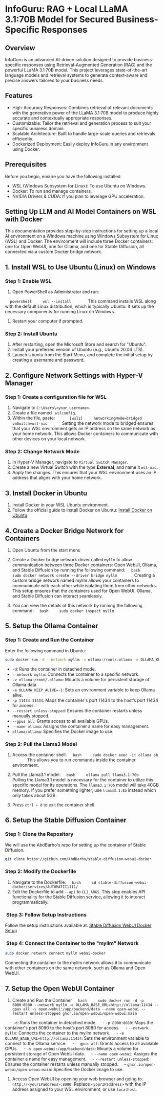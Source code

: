 # InfoGuru: RAG + Local LLaMA 3.1:70B Model for Secured Business-Specific Responses

## Overview

InfoGuru is an advanced AI-driven solution designed to provide business-specific responses using Retrieval-Augmented Generation (RAG) and the powerful LLaMA 3.1:70B model. This project leverages state-of-the-art language models and retrieval systems to generate context-aware and precise answers tailored to your business needs.

## Features

- High-Accuracy Responses: Combines retrieval of relevant documents with the generative power of the LLaMA 3.1:70B model to produce highly accurate and contextually appropriate responses.
- Customizable: Tailor the retrieval and generation process to suit your specific business domain.
- Scalable Architecture: Built to handle large-scale queries and retrievals efficiently.
- Dockerized Deployment: Easily deploy InfoGuru in any environment using Docker.

## Prerequisites
Before you begin, ensure you have the following installed:

- WSL (Windows Subsystem for Linux): To use Ubuntu on Windows.
- Docker: To run and manage containers.
- NVIDIA Drivers & CUDA: If you plan to leverage GPU acceleration.

## Setting Up LLM and AI Model Containers on WSL with Docker

This documentation provides step-by-step instructions for setting up a local AI environment on a Windows machine using Windows Subsystem for Linux (WSL) and Docker. The environment will include three Docker containers: one for Open WebUI, one for Ollama, and one for Stable Diffusion, all connected via a custom Docker bridge network.

## 1. Install WSL to Use Ubuntu (Linux) on Windows

### Step 1: Enable WSL
1. Open PowerShell as Administrator and run:

    ```powershell
    wsl --install
    ```
    This command installs WSL along with the default Linux distribution, which is typically Ubuntu. It sets up the necessary components for running Linux on Windows.

1. Restart your computer if prompted.

### Step 2: Install Ubuntu
1. After restarting, open the Microsoft Store and search for "Ubuntu". 
1. Install your preferred version of Ubuntu (e.g., Ubuntu 20.04 LTS).
1. Launch Ubuntu from the Start Menu, and complete the initial setup by creating a username and password.

## 2. Configure Network Settings with Hyper-V Manager

### Step 1: Create a configuration file for WSL
1. Navigate to `C:\Users\<your_username>`.
1. Create a file named `.wslconfig`.
1. Within the file, paste:
    ```
    [wsl2]
    networkingMode=bridged
    vmSwitch=wsl-nic
    ```
    Setting the network mode to bridged ensures that your WSL environment gets an IP address on the same network as your home network. This allows Docker containers to communicate with other devices on your local network.

### Step 2: Change Network Mode
1. In Hyper-V Manager, navigate to `Virtual Switch Manager`.
1. Create a new Virtual Switch with the type **External**, and name it `wsl-nic`.
1. Apply the changes. This ensures that your WSL environment uses an IP address that aligns with your home network.

## 3. Install Docker in Ubuntu
1. Install Docker in your WSL Ubuntu environment.
1. Follow the official guide to install Docker on Ubuntu: [Install Docker on Ubuntu](https://docs.docker.com/engine/install/ubuntu/)

## 4. Create a Docker Bridge Network for Containers
1. Open Ubuntu from the start menu
1. Create a Docker bridge network driver called `myllm` to allow communication between three Docker containers: Open WebUI, Ollama, and Stable Diffusion by running the following command:
    ```bash
    sudo docker network create --driver bridge myllm
    ```
    Creating a custom bridge network named myllm allows your containers to communicate with each other while isolating them from other networks. This setup ensures that the containers used for Open WebUI, Ollama, and Stable Diffusion can interact seamlessly.

1. You can view the details of this network by running the following command:
    ```bash
    sudo docker inspect myllm
    ```

## 5. Setup the Ollama Container

### Step 1: Create and Run the Container

Enter the following command in Ubuntu:
```bash
sudo docker run -d --network myllm -v ollama:/root/.ollama -e OLLAMA_KEEP_ALIVE=-1 -p 11434:11434 --restart unless-stopped --gpus all --name ollama ollama/ollama
```
- `-d`: Runs the container in detached mode.
- `--network myllm`: Connects the container to a specific network.
- `-v ollama:/root/.ollama`: Mounts a volume for persistent storage of Ollama data.
- `-e OLLAMA_KEEP_ALIVE=-1`: Sets an environment variable to keep Ollama alive.
- `-p 11434:11434`: Maps the container's port 11434 to the host’s port 11434 for access.
- `--restart unless-stopped`: Ensures the container restarts unless manually stopped.
- `--gpus all`: Grants access to all available GPUs.
- `--name ollama`: Assigns the container a name for easy management.
- `ollama/ollama`: Specifies the Docker image to use.

### Step 2: Pull the Llama3 Model
1. Access the container shell:
    ```bash
    sudo docker exec -it ollama sh
    ```
    This allows you to run commands inside the container environment.
1. Pull the Llama3.1 model:
    ```bash
    ollama pull llama3.1:70b
    ```
    Pulling the Llama3.1 model is necessary for the container to utilize this specific model for its operations. The `llama3.1:70b` model will take 40GB memory. If you prefer something lighter, use `llama3.1:8b` instead which only takes about 5GB.

1. Press `ctrl + d` to exit the container shell.

## 6. Setup the Stable Diffusion Container

### Step 1: Clone the Repository
We will use the AbdBarho's repo for setting up the container of Stable Diffusion.
``` bash
git clone https://github.com/AbdBarho/stable-diffusion-webui-docker
```

### Step 2: Modify the Dockerfile
1. Navigate to the Dockerfile:
    ```bash
    cd stable-diffusion-webui-docker/services/AUTOMATIC1111/
    ```
1. Edit the Dockerfile to add `--api` to `CLI_ARGS`. This step enables API functionality for the Stable Diffusion service, allowing it to interact programmatically.

###  Step 3: Follow Setup Instructions
Follow the setup instructions available at:
[Stable Diffusion WebUI Docker Setup](https://github.com/AbdBarho/stable-diffusion-webui-docker/wiki/Setup)

###  Step 4: Connect the Container to the "myllm" Network
```bash
sudo docker network connect myllm webui-docker
```
Connecting the container to the myllm network allows it to communicate with other containers on the same network, such as Ollama and Open WebUI. 

## 7. Setup the Open WebUI Container
1. Create and Run the Container
    ```bash
    sudo docker run -d -p 8080:8080 --network myllm -e OLLAMA_BASE_URL=http://ollama:11434 --gpus all -v open-webui:/app/backend/data --name open-webui --restart unless-stopped ghcr.io/open-webui/open-webui:main
    ```

    - `-d`: Runs the container in detached mode.
    - `-p 8080:8080`: Maps the container's port 8080 to the host’s port 8080 for access.
    - `--network myllm`: Connects the container to the myllm network.
    - `-e OLLAMA_BASE_URL=http://ollama:11434`: Sets the environment variable to connect to the Ollama service.
    - `--gpus all`: Grants access to all available GPUs.
    - `-v open-webui:/app/backend/data`: Mounts a volume for persistent storage of Open WebUI data.
    - `--name open-webui`: Assigns the container a name for easy management.
    - `--restart unless-stopped`: Ensures the container restarts unless manually stopped.
    - `ghcr.io/open-webui/open-webui:main`: Specifies the Docker image to use.

1. Access Open WebUI by opening your web browser and going to:
`http://<yourIPaddress>:8080`. Replace `<yourIPaddress>` with the IP address assigned to your WSL environment, or use `localhost`.